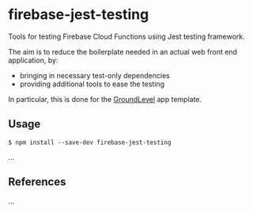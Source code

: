 # firebase-jest-testing

Tools for testing Firebase Cloud Functions using Jest testing framework.

The aim is to reduce the boilerplate needed in an actual web front end application, by:

- bringing in necessary test-only dependencies
- providing additional tools to ease the testing

In particular, this is done for the [GroundLevel](https://github.com/akauppi/GroundLevel-es6-firebase-web) app template.


## Usage

```
$ npm install --save-dev firebase-jest-testing
```

...

## References

...

